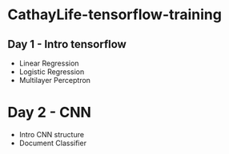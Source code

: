 # CathayLife-tensorflow-training

## Day 1 - Intro tensorflow
* Linear Regression
* Logistic Regression
* Multilayer Perceptron

# Day 2 - CNN
* Intro CNN structure
* Document Classifier
